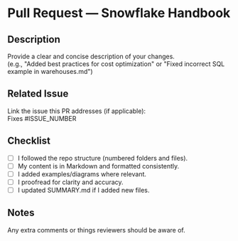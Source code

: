 # Pull Request — Snowflake Handbook

## Description
Provide a clear and concise description of your changes.  
(e.g., "Added best practices for cost optimization" or "Fixed incorrect SQL example in warehouses.md")

## Related Issue
Link the issue this PR addresses (if applicable):  
Fixes #ISSUE_NUMBER

## Checklist
- [ ] I followed the repo structure (numbered folders and files).
- [ ] My content is in Markdown and formatted consistently.
- [ ] I added examples/diagrams where relevant.
- [ ] I proofread for clarity and accuracy.
- [ ] I updated SUMMARY.md if I added new files.

## Notes
Any extra comments or things reviewers should be aware of.
